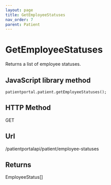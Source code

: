 ```yaml
---
layout: page
title: GetEmployeeStatuses
nav_order: 7
parent: Patient
---
```


# GetEmployeeStatusesReturns a list of employee statuses.## JavaScript library method```patientportal.patient.getEmployeeStatuses();```## HTTP MethodGET## ****Url****/patientportalapi/patient/employee-statuses## ReturnsEmployeeStatus\[\]